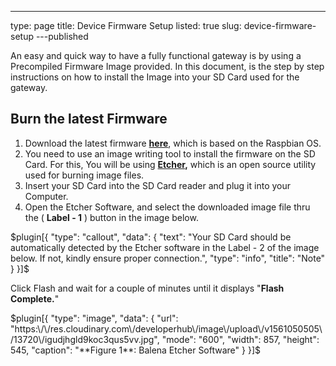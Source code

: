 ---
type: page
title: Device Firmware Setup
listed: true
slug: device-firmware-setup
---published

An easy and quick way to have a fully functional gateway is by using a Precompiled
Firmware Image provided. In this document, is the step by step instructions on how to install the
Image into your SD Card used for the gateway.

## Burn the latest Firmware

1. Download the latest firmware **[here](https://www.rakwireless.com/en/download/LoRa/RAK2245-Pi-HAT#Firmware)**, which is based on the Raspbian OS.
2. You need to use an image writing tool to install the firmware on the SD Card. For this, You will be using **[Etcher](https://www.balena.io/etcher/),** which is an open source utility used for burning image files.
3. Insert your SD Card into the SD Card reader and plug it into your Computer.
4. Open the Etcher Software, and select the downloaded image file thru the ( **Label - 1** ) button in the image below.

$plugin[{
    "type": "callout",
    "data": {
        "text": "Your SD Card should be automatically detected by the Etcher software in the Label - 2 of the image below. If not, kindly ensure proper connection.",
        "type": "info",
        "title": "Note"
    }
}]$

Click Flash and wait for a couple of minutes until it displays "**Flash Complete.**"

$plugin[{
    "type": "image",
    "data": {
        "url": "https:\/\/res.cloudinary.com\/developerhub\/image\/upload\/v1561050505\/13720\/igudjhgld9koc3qus5vv.jpg",
        "mode": "600",
        "width": 857,
        "height": 545,
        "caption": "**Figure 1**: Balena Etcher Software"
    }
}]$

